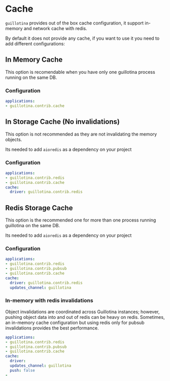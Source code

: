 # Cache

`guillotina` provides out of the box cache configuration, it support in-memory and network cache with redis.

By default it does not provide any cache, if you want to use it you need to add different configurations:


## In Memory Cache

This option is recomendable when you have only one guillotina process running on the same DB.


### Configuration

```yaml
applications:
- guillotina.contrib.cache
```

## In Storage Cache (No invalidations)

This option is not recommended as they are not invalidating the memory objects.

Its needed to add `aioredis` as a dependency on your project

### Configuration

```yaml
applications:
- guillotina.contrib.redis
- guillotina.contrib.cache
cache:
  driver: guillotina.contrib.redis
```

## Redis Storage Cache

This option is the recommended one for more than one process running guillotina on the same DB.

Its needed to add `aioredis` as a dependency on your project

### Configuration

```yaml
applications:
- guillotina.contrib.redis
- guillotina.contrib.pubsub
- guillotina.contrib.cache
cache:
  driver: guillotina.contrib.redis
  updates_channel: guillotina
```


### In-memory with redis invalidations

Object invalidations are coordinated across Guillotina instances; however, pushing
object data into and out of redis can be heavy on redis. Sometimes, an in-memory
cache configuration but using redis only for pubsub invalidations provides the
best performance.

```yaml
applications:
- guillotina.contrib.redis
- guillotina.contrib.pubsub
- guillotina.contrib.cache
cache:
  driver:
  updates_channel: guillotina
  push: false
-
```